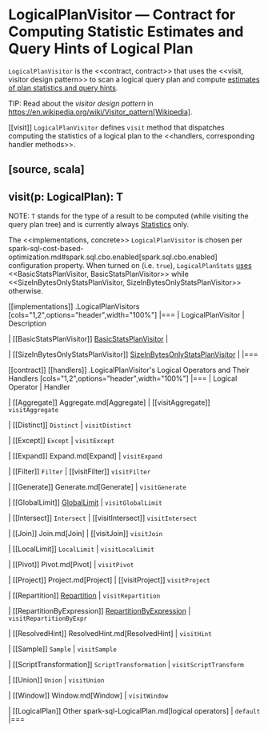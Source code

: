 # LogicalPlanVisitor &mdash; Contract for Computing Statistic Estimates and Query Hints of Logical Plan

`LogicalPlanVisitor` is the <<contract, contract>> that uses the <<visit, visitor design pattern>> to scan a logical query plan and compute [estimates of plan statistics and query hints](Statistics.md).

TIP: Read about the *visitor design pattern* in https://en.wikipedia.org/wiki/Visitor_pattern[Wikipedia].

[[visit]]
`LogicalPlanVisitor` defines `visit` method that dispatches computing the statistics of a logical plan to the <<handlers, corresponding handler methods>>.

[source, scala]
----
visit(p: LogicalPlan): T
----

NOTE: `T` stands for the type of a result to be computed (while visiting the query plan tree) and is currently always [Statistics](Statistics.md) only.

The <<implementations, concrete>> `LogicalPlanVisitor` is chosen per spark-sql-cost-based-optimization.md#spark.sql.cbo.enabled[spark.sql.cbo.enabled] configuration property. When turned on (i.e. `true`), `LogicalPlanStats` [uses](LogicalPlanStats.md#stats) <<BasicStatsPlanVisitor, BasicStatsPlanVisitor>> while <<SizeInBytesOnlyStatsPlanVisitor, SizeInBytesOnlyStatsPlanVisitor>> otherwise.

[[implementations]]
.LogicalPlanVisitors
[cols="1,2",options="header",width="100%"]
|===
| LogicalPlanVisitor
| Description

| [[BasicStatsPlanVisitor]] [BasicStatsPlanVisitor](BasicStatsPlanVisitor.md)
|

| [[SizeInBytesOnlyStatsPlanVisitor]] [SizeInBytesOnlyStatsPlanVisitor](SizeInBytesOnlyStatsPlanVisitor.md)
|
|===

[[contract]]
[[handlers]]
.LogicalPlanVisitor's Logical Operators and Their Handlers
[cols="1,2",options="header",width="100%"]
|===
| Logical Operator
| Handler

| [[Aggregate]] Aggregate.md[Aggregate]
| [[visitAggregate]] `visitAggregate`

| [[Distinct]] `Distinct`
| `visitDistinct`

| [[Except]] `Except`
| `visitExcept`

| [[Expand]] Expand.md[Expand]
| `visitExpand`

| [[Filter]] `Filter`
| [[visitFilter]] `visitFilter`

| [[Generate]] Generate.md[Generate]
| `visitGenerate`

| [[GlobalLimit]] [GlobalLimit](GlobalLimit.md)
| `visitGlobalLimit`

| [[Intersect]] `Intersect`
| [[visitIntersect]] `visitIntersect`

| [[Join]] Join.md[Join]
| [[visitJoin]] `visitJoin`

| [[LocalLimit]] `LocalLimit`
| `visitLocalLimit`

| [[Pivot]] Pivot.md[Pivot]
| `visitPivot`

| [[Project]] Project.md[Project]
| [[visitProject]] `visitProject`

| [[Repartition]] [Repartition](RepartitionOperation.md#Repartition)
| `visitRepartition`

| [[RepartitionByExpression]] [RepartitionByExpression](RepartitionOperation.md#RepartitionByExpression)
| `visitRepartitionByExpr`

| [[ResolvedHint]] ResolvedHint.md[ResolvedHint]
| `visitHint`

| [[Sample]] `Sample`
| `visitSample`

| [[ScriptTransformation]] `ScriptTransformation`
| `visitScriptTransform`

| [[Union]] `Union`
| `visitUnion`

| [[Window]] Window.md[Window]
| `visitWindow`

| [[LogicalPlan]] Other spark-sql-LogicalPlan.md[logical operators]
| `default`
|===
